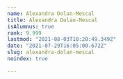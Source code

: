 ```yaml
---
name: Alexandra Dolan-Mescal
title: Alexandra Dolan-Mescal
isAlumnus: true
rank: 9.999
lastmod: "2021-08-03T10:20:49.349Z"
date: "2021-07-29T16:05:00.672Z"
slug: alexandra-dolan-mescal
noindex: true

---
```

